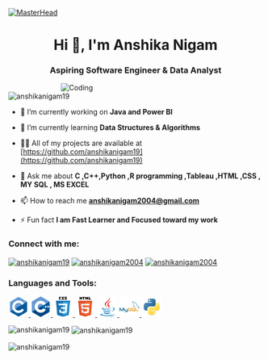 [![MasterHead](https://www.shutterstock.com/image-photo/data-science-big-technology-scientist-computing-2284126663.gif)](https://anshikanigam.io)
<h1 align="center">Hi 👋, I'm Anshika Nigam</h1>
<h3 align="center">Aspiring Software Engineer & Data Analyst</h3>
<img align="right" alt="Coding" width="400" src="https://tenor.com/en-GB/view/coding-girl-gif-2332171326726785246.gif">

<p align="left"> <img src="https://komarev.com/ghpvc/?username=anshikanigam19&label=Profile%20views&color=0e75b6&style=flat" alt="anshikanigam19" /> </p>

- 🔭 I’m currently working on **Java and Power BI**

- 🌱 I’m currently learning **Data Structures & Algorithms**

- 👨‍💻 All of my projects are available at [https://github.com/anshikanigam19](https://github.com/anshikanigam19)

- 💬 Ask me about **C ,C++,Python ,R programming ,Tableau ,HTML ,CSS , MY SQL , MS EXCEL**

- 📫 How to reach me **anshikanigam2004@gmail.com**

- ⚡ Fun fact **I am Fast Learner and Focused toward my work**

<h3 align="left">Connect with me:</h3>
<p align="left">
<a href="https://linkedin.com/in/anshikanigam19" target="blank"><img align="center" src="https://raw.githubusercontent.com/rahuldkjain/github-profile-readme-generator/master/src/images/icons/Social/linked-in-alt.svg" alt="anshikanigam19" height="30" width="40" /></a>
<a href="https://www.hackerrank.com/anshikanigam2004" target="blank"><img align="center" src="https://raw.githubusercontent.com/rahuldkjain/github-profile-readme-generator/master/src/images/icons/Social/hackerrank.svg" alt="anshikanigam2004" height="30" width="40" /></a>
<a href="https://www.leetcode.com/anshikanigam2004" target="blank"><img align="center" src="https://raw.githubusercontent.com/rahuldkjain/github-profile-readme-generator/master/src/images/icons/Social/leet-code.svg" alt="anshikanigam2004" height="30" width="40" /></a>
</p>

<h3 align="left">Languages and Tools:</h3>
<p align="left"> <a href="https://www.cprogramming.com/" target="_blank" rel="noreferrer"> <img src="https://raw.githubusercontent.com/devicons/devicon/master/icons/c/c-original.svg" alt="c" width="40" height="40"/> </a> <a href="https://www.w3schools.com/cpp/" target="_blank" rel="noreferrer"> <img src="https://raw.githubusercontent.com/devicons/devicon/master/icons/cplusplus/cplusplus-original.svg" alt="cplusplus" width="40" height="40"/> </a> <a href="https://www.w3schools.com/css/" target="_blank" rel="noreferrer"> <img src="https://raw.githubusercontent.com/devicons/devicon/master/icons/css3/css3-original-wordmark.svg" alt="css3" width="40" height="40"/> </a> <a href="https://www.w3.org/html/" target="_blank" rel="noreferrer"> <img src="https://raw.githubusercontent.com/devicons/devicon/master/icons/html5/html5-original-wordmark.svg" alt="html5" width="40" height="40"/> </a> <a href="https://www.java.com" target="_blank" rel="noreferrer"> <img src="https://raw.githubusercontent.com/devicons/devicon/master/icons/java/java-original.svg" alt="java" width="40" height="40"/> </a> <a href="https://www.mysql.com/" target="_blank" rel="noreferrer"> <img src="https://raw.githubusercontent.com/devicons/devicon/master/icons/mysql/mysql-original-wordmark.svg" alt="mysql" width="40" height="40"/> </a> <a href="https://www.python.org" target="_blank" rel="noreferrer"> <img src="https://raw.githubusercontent.com/devicons/devicon/master/icons/python/python-original.svg" alt="python" width="40" height="40"/> </a> </p>

<p><img align="left" src="https://github-readme-stats.vercel.app/api/top-langs?username=anshikanigam19&show_icons=true&locale=en&layout=compact" alt="anshikanigam19" /></p>

<p>&nbsp;<img align="center" src="https://github-readme-stats.vercel.app/api?username=anshikanigam19&show_icons=true&locale=en" alt="anshikanigam19" /></p>

<p><img align="center" src="https://github-readme-streak-stats.herokuapp.com/?user=anshikanigam19&" alt="anshikanigam19" /></p>
